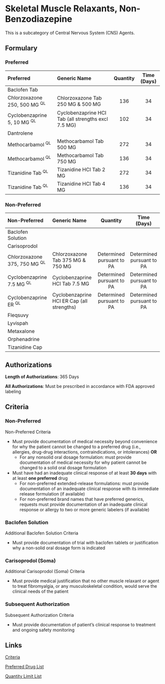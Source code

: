 # Skeletal Muscle Relaxants, Non-Benzodiazepine

This is a subcategory of Central Nervous System (CNS) Agents.

## Formulary

### Preferred

| Preferred                               | Generic Name                                        | Quantity | Time (Days) |
| :-------------------------------------- | :-------------------------------------------------- | :------: | :---------: |
| Baclofen Tab                            |                                                     |          |             |
| Chlorzoxazone 250, 500 MG <sup>QL</sup> | Chlorzoxazone Tab 250 MG & 500 MG                   |   136    |     34      |
| Cyclobenzaprine 5, 10 MG <sup>QL</sup>  | Cyclobenzaprine HCI Tab (all strengths excl 7.5 MG) |   102    |     34      |
| Dantrolene                              |                                                     |          |             |
| Methocarbamol <sup>QL</sup>             | Methocarbamol Tab 500 MG                            |   272    |     34      |
| Methocarbamol <sup>QL</sup>             | Methocarbamol Tab 750 MG                            |   136    |     34      |
| Tizanidine Tab <sup>QL</sup>            | Tizanidine HCI Tab 2 MG                             |   272    |     34      |
| Tizanidine Tab <sup>QL</sup>            | Tizanidine HCI Tab 4 MG                             |   136    |     34      |

### Non-Preferred

| Non-Preferred                           | Generic Name                               |         Quantity          |        Time (Days)        |
| :-------------------------------------- | :----------------------------------------- | :-----------------------: | :-----------------------: |
| Baclofen Solution                       |                                            |                           |                           |
| Carisoprodol                            |                                            |                           |                           |
| Chlorzoxazone 375, 750 MG <sup>QL</sup> | Chlorzoxazone Tab 375 MG & 750 MG          | Determined pursuant to PA | Determined pursuant to PA |
| Cyclobenzaprine 7.5 MG <sup>QL</sup>    | Cyclobenzaprine HCI Tab 7.5 MG             | Determined pursuant to PA | Determined pursuant to PA |
| Cyclobenzaprine ER <sup>QL</sup>        | Cyclobenzaprine HCI ER Cap (all strengths) | Determined pursuant to PA | Determined pursuant to PA |
| Fleqsuvy                                |                                            |                           |                           |
| Lyvispah                                |                                            |                           |                           |
| Metaxalone                              |                                            |                           |                           |
| Orphenadrine                            |                                            |                           |                           |
| Tizanidine Cap                          |                                            |                           |                           |

## Authorizations

**Length of Authorizations**: 365 Days

**All Authorizations**: Must be prescribed in accordance with FDA approved labeling

## Criteria

### Non-Preferred

Non-Preferred Criteria

-   Must provide documentation of medical necessity beyond convenience for why the patient cannot be changed to a preferred drug (i.e., allergies, drug-drug interactions, contraindications, or intolerances) **OR**
    -   For any nonsolid oral dosage formulation: must provide documentation of medical necessity for why patient cannot be changed to a solid oral dosage formulation
-   Must have had an inadequate clinical response of at least **30 days** with at least **one preferred** drug
    -   For non-preferred extended-release formulations: must provide documentation of an inadequate clinical response with its immediate release formulation (if available)
    -   For non-preferred brand names that have preferred generics, requests must provide documentation of an inadequate clinical response or allergy to two or more generic labelers (if available)

### Baclofen Solution

Additional Baclofen Solution Criteria

-   Must provide documentation of trial with baclofen tablets or justification why a non-solid oral dosage form is indicated

### Carisoprodol (Soma)

Additional Carisoprodol (Soma) Criteria

-   Must provide medical justification that no other muscle relaxant or agent to treat fibromyalgia, or any musculoskeletal condition, would serve the clinical needs of the patient

### Subsequent Authorization

Subsequent Authorization Criteria

-   Must provide documentation of patient’s clinical response to treatment and ongoing safety monitoring

## Links

[Criteria](https://pharmacy.medicaid.ohio.gov/sites/default/files/20230101_UPDL%20_Criteria_APPROVED.pdf#page=47)

[Preferred Drug List](https://pharmacy.medicaid.ohio.gov/sites/default/files/20230101_UPDL_APPROVED_12.13.22.pdf#page=18)

[Quantity Limit List](https://pharmacy.medicaid.ohio.gov/sites/default/files/20230101_Ohio_Medicaid_Quantity_Document_APPROVED.pdf)
